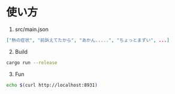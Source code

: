 # 使い方

1. src/main.json

```json
["熱の症状", "前訴えてたから", "あかん.....", "ちょっとまずい", ...]
```

2. Build
```bash
cargo run --release
```

3. Fun
```bash
echo $(curl http://localhost:8931)
```